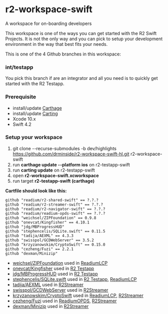 # r2-workspace-swift
A workspace for on-boarding developers

This workspace is one of the ways you can get started with the R2 Swift Projects. It is not the only way and you can pick to setup your development environment in the way that best fits your needs.

This is one of the 4 Github branches in this workspace:

### int/testapp
You pick this branch if are an integrator and all you need is to quickly get started with the R2 Testapp. 

### Prerequisite
- install/update [Carthage](https://github.com/Carthage/Carthage)
- install/update [Carting](https://github.com/artemnovichkov/Carting) 
- Xcode 10.x
- Swift 4.2

### Setup your workspace

1. git clone --recurse-submodules -b dev/highlights https://github.com/drminside/r2-workspace-swift-hl.git r2-workspace-swift
2. run **carthage update --platform ios** on r2-testapp-swift
3. run **carting update** on r2-testapp-swift
4. open **r2-workspace-swift.xcworkspace**
5. run target **r2-testapp-swift (carthage)**

**Cartfile should look like this:**

```
github "readium/r2-shared-swift" == ?.?.?
github "readium/r2-streamer-swift" == ?.?.?
github "readium/r2-navigator-swift" == ?.?.?
github "readium/readium-opds-swift" == ?.?.?
github "weichsel/ZIPFoundation" == 0.9.8
github "onevcat/Kingfisher" == 4.10.1
github "jdg/MBProgressHUD"
github "stephencelis/SQLite.swift" == 0.11.5
github "tadija/AEXML" == 4.3.3
github "swisspol/GCDWebServer" == 3.5.2
github "krzyzanowskim/CryptoSwift" == 0.15.0
github "cezheng/Fuzi" == 2.2.1
github "dexman/Minizip"
```
- [weichsel/ZIPFoundation](https://github.com/weichsel/ZIPFoundation) used in [ReadiumLCP](https://github.com/readium/r2-lcp-swift)
- [onevcat/Kingfisher](https://github.com/onevcat/Kingfisher) used in [R2 Testapp](https://github.com/readium/r2-testapp-swift)
- [jdg/MBProgressHUD](https://github.com/jdg/MBProgressHUD) used in [R2 Testapp](https://github.com/readium/r2-testapp-swift)
- [stephencelis/SQLite.swift](https://github.com/stephencelis/SQLite.swift) used in [R2 Testapp](https://github.com/readium/r2-testapp-swift), [ReadiumLCP](https://github.com/readium/r2-lcp-swift)
- [tadija/AEXML](https://github.com/tadija/AEXML) used in [R2Streamer](https://github.com/readium/r2-streamer-swift)
- [swisspol/GCDWebServer](https://github.com/swisspol/GCDWebServer) used in [R2Streamer](https://github.com/readium/r2-streamer-swift)
- [krzyzanowskim/CryptoSwift](https://github.com/krzyzanowskim/CryptoSwift) used in [ReadiumLCP](https://github.com/readium/r2-lcp-swift), [R2Streamer](/readium/r2-streamer-swift)
- [cezheng/Fuzi](https://github.com/cezheng/Fuzi) used in [ReadiumOPDS](https://github.com/readium/r2-opds-swift), [R2Streamer](https://github.com/readium/r2-streamer-swift)
- [dexman/Minizip](https://github.com/dexman/Minizip) used in [R2Streamer](https://github.com/readium/r2-streamer-swift)


